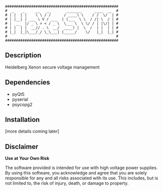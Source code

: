 ```
####################################################
#  _    _     __   __       _______      ____  __  #
# | |  | |    \ \ / /      / ____\ \    / /  \/  | #
# | |__| | ___ \ V / ___  | (___  \ \  / /| \  / | #
# |  __  |/ _ \ > < / _ \  \___ \  \ \/ / | |\/| | #
# | |  | |  __// . \  __/  ____) |  \  /  | |  | | #
# |_|  |_|\___/_/ \_\___| |_____/    \/   |_|  |_| #
#                                                  #
####################################################
```

Description
-----------

Heidelberg Xenon secure voltage management


Dependencies
------------

- pyQt5
- pyserial
- psycopg2

Installation
------------

[more details coming later]


Disclaimer
----------

**Use at Your Own Risk**

The software provided is intended for use with high voltage power supplies. By using this software, you acknowledge and agree that you are solely responsible for any and all risks associated with its use. This includes, but is not limited to, the risk of injury, death, or damage to property.
